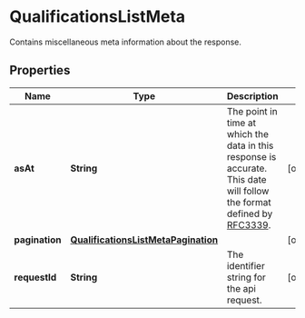 

# QualificationsListMeta

Contains miscellaneous meta information about the response.

## Properties

| Name | Type | Description | Notes |
|------------ | ------------- | ------------- | -------------|
|**asAt** | **String** | The point in time at which the data in this response is accurate. This date will follow the format defined by [RFC3339](https://tools.ietf.org/html/rfc3339#section-5.6). |  [optional] |
|**pagination** | [**QualificationsListMetaPagination**](QualificationsListMetaPagination.md) |  |  [optional] |
|**requestId** | **String** | The identifier string for the api request. |  [optional] |



